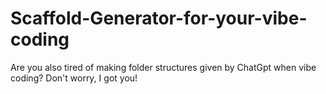 # Scaffold-Generator-for-your-vibe-coding
Are you also tired of making folder structures given by ChatGpt when vibe coding? Don't worry, I got you!
